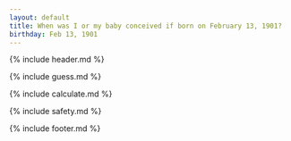 ```yaml
---
layout: default
title: When was I or my baby conceived if born on February 13, 1901?
birthday: Feb 13, 1901
---
```


{% include header.md %}

{% include guess.md %}

{% include calculate.md %}

{% include safety.md %}

{% include footer.md %}



